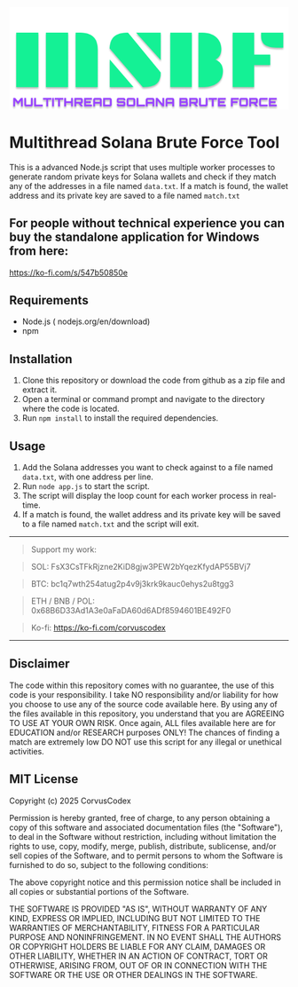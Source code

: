 <p align="center">
  <img src="https://raw.githubusercontent.com/CorvusCodex/Multithread-Solana-Brute-Force/refs/heads/main/solana-logo.png">
</p>

# Multithread Solana Brute Force Tool

This is a advanced Node.js script that uses multiple worker processes to generate random private keys for Solana wallets and check if they match any of the addresses in a file named `data.txt`. If a match is found, the wallet address and its private key are saved to a file named `match.txt`

## For people without technical experience you can buy the standalone application for Windows from here:
https://ko-fi.com/s/547b50850e

## Requirements

- Node.js ( nodejs.org/en/download)
- npm

## Installation

1. Clone this repository or download the code from github as a zip file and extract it.
2. Open a terminal or command prompt and navigate to the directory where the code is located.
3. Run `npm install` to install the required dependencies.

## Usage

1. Add the Solana addresses you want to check against to a file named `data.txt`, with one address per line.
2. Run `node app.js` to start the script.
3. The script will display the loop count for each worker process in real-time.
4. If a match is found, the wallet address and its private key will be saved to a file named `match.txt` and the script will exit. 

-----

>Support my work:<br>

>SOL: FsX3CsTFkRjzne2KiD8gjw3PEW2bYqezKfydAP55BVj7

>BTC: bc1q7wth254atug2p4v9j3krk9kauc0ehys2u8tgg3<br>

>ETH / BNB / POL: 0x68B6D33Ad1A3e0aFaDA60d6ADf8594601BE492F0<br>

>Ko-fi: https://ko-fi.com/corvuscodex<br>

-----

## Disclaimer

The code within this repository comes with no guarantee, the use of this code is your responsibility. I take NO responsibility and/or liability for how you choose to use any of the source code available here. By using any of the files available in this repository, you understand that you are AGREEING TO USE AT YOUR OWN RISK. Once again, ALL files available here are for EDUCATION and/or RESEARCH purposes ONLY! The chances of finding a match are extremely low DO NOT use this script for any illegal or unethical activities.


## MIT License

Copyright (c) 2025 CorvusCodex

Permission is hereby granted, free of charge, to any person obtaining a copy
of this software and associated documentation files (the "Software"), to deal
in the Software without restriction, including without limitation the rights
to use, copy, modify, merge, publish, distribute, sublicense, and/or sell
copies of the Software, and to permit persons to whom the Software is
furnished to do so, subject to the following conditions:

The above copyright notice and this permission notice shall be included in all
copies or substantial portions of the Software.

THE SOFTWARE IS PROVIDED "AS IS", WITHOUT WARRANTY OF ANY KIND, EXPRESS OR
IMPLIED, INCLUDING BUT NOT LIMITED TO THE WARRANTIES OF MERCHANTABILITY,
FITNESS FOR A PARTICULAR PURPOSE AND NONINFRINGEMENT. IN NO EVENT SHALL THE
AUTHORS OR COPYRIGHT HOLDERS BE LIABLE FOR ANY CLAIM, DAMAGES OR OTHER
LIABILITY, WHETHER IN AN ACTION OF CONTRACT, TORT OR OTHERWISE, ARISING FROM,
OUT OF OR IN CONNECTION WITH THE SOFTWARE OR THE USE OR OTHER DEALINGS IN THE
SOFTWARE.
